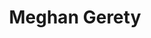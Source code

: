 ---
# Display name
title: Meghan Gerety

# Username (this should match the folder name)
authors:
- gerety

# Is this the primary user of the site?
superuser: false

highlight_name: false
underline_name: true

# Role/position
role: Biostatistics PhD Student

# Organizations/Affiliations
organizations:
- name: University of Pennsylvania Perelman School of Medicine
  url: "https://www.med.upenn.edu/"

# Short bio (displayed in user profile at end of posts)
bio: "PhD Student in Biostatistics at the University of Pennsyvlania Perelman School of Medicine"

interests:
- Causal Inference
- Complex Longitudinal Data
- Survival Analysis
# - Dynamic Treatment Regimens
# - Sequential, Multiple-Assignment Randomized Trials
# - Expermental and Non-Experimental Study Design

education:
  courses:
  - course: MS in Statistics (concentration in Biostatistics)
    institution: University of Virginia
    year: 2023
  - course: BA in Statistics (concentration in Biostatistics) and Global Public Health
    institution: University of Virginia
    year: 2022

# Social/Academic Networking
# For available icons, see: https://sourcethemes.com/academic/docs/page-builder/#icons
#   For an email link, use "fas" icon pack, "envelope" icon, and a link in the
#   form "mailto:your-email@example.com" or "#contact" for contact widget.
social:
- icon: orcid
  icon_pack: ai
  link: https://orcid.org/0000-0002-8586-5139
- icon: google-scholar
  icon_pack: ai
  link: https://scholar.google.com/citations?user=B7WhE5AAAAAJ&hl=en
# - icon: github
#   icon_pack: fab
#   link: https://github.com/nseewald1
# # Link to a PDF of your resume/CV from the About widget.
# # To enable, copy your resume/CV to `static/files/cv.pdf` and uncomment the lines below.
# - icon: cv
#   icon_pack: ai
#   link: files/seewaldCV.pdf
#   target: _blank

# Enter email to display Gravatar (if Gravatar enabled in Config)
#email: ""

# Organizational groups that you belong to (for People widget)
#   Set this to `[]` or comment out if you are not using People widget.
user_groups:
- Biostatistics Students
---